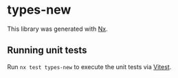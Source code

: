 # types-new

This library was generated with [Nx](https://nx.dev).

## Running unit tests

Run `nx test types-new` to execute the unit tests via [Vitest](https://vitest.dev/).
